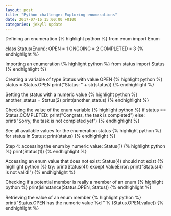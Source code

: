 ```yaml
---
layout: post
title: "Python challenge: Exploring enumerations"
date: 2017-07-16 15:00:00 +0100
categories: jekyll update
---
```

Defining an enumeration
{% highlight python %}
from enum import Enum

class Status(Enum):
  OPEN = 1
  ONGOING = 2
  COMPLETED = 3
{% endhighlight %}

Importing an enumeration
{% highlight python %}
from status import Status
{% endhighlight %}

Creating a variable of type Status with value OPEN
{% highlight python %}
status  = Status.OPEN
print("Status: " + str(status))
{% endhighlight %}

Setting the status with a numeric value
{% highlight python %}
another_status = Status(2)
print(another_status)
{% endhighlight %}

Checking the value of the enum variable
{% highlight python %}
if status == Status.COMPLETED:
  print("Congrats, the task is completed")
else:
  print("Sorry, the task is not completed yet")
{% endhighlight %}

See all available values for the enumeration status
{% highlight python %}
for status in Status:
  print(status)
{% endhighlight %}

Step 4: accessing the enum by numeric value: Status(1)
{% highlight python %}
print(Status(1))
{% endhighlight %}

Accessing an enum value that does not exist: Status(4) should not exist
{% highlight python %}
try:
  print(Status(4))
except ValueError:
  print("Status(4) is not valid!")
{% endhighlight %}

Checking if a potential member is really a member of an enum
{% highlight python %}
print(isinstance(Status.OPEN, Status))
{% endhighlight %}

Retrieving the value of an enum member
{% highlight python %}
print("Status.OPEN has the numeric value %d " % (Status.OPEN.value))
{% endhighlight %}
